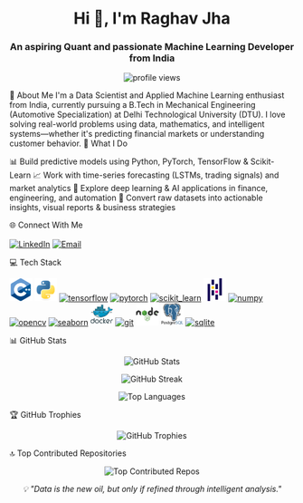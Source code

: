 <h1 align="center">Hi 👋, I'm Raghav Jha</h1>
<h3 align="center">An aspiring Quant and passionate Machine Learning Developer from India</h3>
<p align="center">
  <img src="https://komarev.com/ghpvc/?username=donysus&label=Profile%20views&color=0e75b6&style=flat" alt="profile views" />
</p>

💫 About Me
I'm a Data Scientist and Applied Machine Learning enthusiast from India, currently pursuing a B.Tech in Mechanical Engineering (Automotive Specialization) at Delhi Technological University (DTU). I love solving real-world problems using data, mathematics, and intelligent systems—whether it's predicting financial markets or understanding customer behavior.
🚀 What I Do

📊 Build predictive models using Python, PyTorch, TensorFlow & Scikit-Learn
📈 Work with time-series forecasting (LSTMs, trading signals) and market analytics
🧠 Explore deep learning & AI applications in finance, engineering, and automation
📂 Convert raw datasets into actionable insights, visual reports & business strategies


🌐 Connect With Me
<p align="left">
<a href="https://linkedin.com/in/raghav-jha-512b8a309" target="_blank"><img align="center" src="https://img.shields.io/badge/LinkedIn-%230077B5.svg?logo=linkedin&logoColor=white" alt="LinkedIn" height="30" /></a>
<a href="mailto:raghav.jha2108@gmail.com"><img align="center" src="https://img.shields.io/badge/Email-D14836?logo=gmail&logoColor=white" alt="Email" height="30" /></a>
</p>

💻 Tech Stack
<p align="left">
<a href="https://www.w3schools.com/cpp/" target="_blank" rel="noreferrer"><img src="https://raw.githubusercontent.com/devicons/devicon/master/icons/cplusplus/cplusplus-original.svg" alt="cplusplus" width="40" height="40"/></a>
<a href="https://www.python.org" target="_blank" rel="noreferrer"><img src="https://raw.githubusercontent.com/devicons/devicon/master/icons/python/python-original.svg" alt="python" width="40" height="40"/></a>
<a href="https://www.tensorflow.org" target="_blank" rel="noreferrer"><img src="https://www.vectorlogo.zone/logos/tensorflow/tensorflow-icon.svg" alt="tensorflow" width="40" height="40"/></a>
<a href="https://pytorch.org/" target="_blank" rel="noreferrer"><img src="https://www.vectorlogo.zone/logos/pytorch/pytorch-icon.svg" alt="pytorch" width="40" height="40"/></a>
<a href="https://scikit-learn.org/" target="_blank" rel="noreferrer"><img src="https://upload.wikimedia.org/wikipedia/commons/0/05/Scikit_learn_logo_small.svg" alt="scikit_learn" width="40" height="40"/></a>
<a href="https://pandas.pydata.org/" target="_blank" rel="noreferrer"><img src="https://raw.githubusercontent.com/devicons/devicon/2ae2a900d2f041da66e950e4d48052658d850630/icons/pandas/pandas-original.svg" alt="pandas" width="40" height="40"/></a>
<a href="https://numpy.org/" target="_blank" rel="noreferrer"><img src="https://www.vectorlogo.zone/logos/numpy/numpy-icon.svg" alt="numpy" width="40" height="40"/></a>
<a href="https://opencv.org/" target="_blank" rel="noreferrer"><img src="https://www.vectorlogo.zone/logos/opencv/opencv-icon.svg" alt="opencv" width="40" height="40"/></a>
<a href="https://seaborn.pydata.org/" target="_blank" rel="noreferrer"><img src="https://seaborn.pydata.org/_images/logo-mark-lightbg.svg" alt="seaborn" width="40" height="40"/></a>
<a href="https://www.docker.com/" target="_blank" rel="noreferrer"><img src="https://raw.githubusercontent.com/devicons/devicon/master/icons/docker/docker-original-wordmark.svg" alt="docker" width="40" height="40"/></a>
<a href="https://git-scm.com/" target="_blank" rel="noreferrer"><img src="https://www.vectorlogo.zone/logos/git-scm/git-scm-icon.svg" alt="git" width="40" height="40"/></a>
<a href="https://nodejs.org" target="_blank" rel="noreferrer"><img src="https://raw.githubusercontent.com/devicons/devicon/master/icons/nodejs/nodejs-original-wordmark.svg" alt="nodejs" width="40" height="40"/></a>
<a href="https://www.postgresql.org" target="_blank" rel="noreferrer"><img src="https://raw.githubusercontent.com/devicons/devicon/master/icons/postgresql/postgresql-original-wordmark.svg" alt="postgresql" width="40" height="40"/></a>
<a href="https://www.sqlite.org/" target="_blank" rel="noreferrer"><img src="https://www.vectorlogo.zone/logos/sqlite/sqlite-icon.svg" alt="sqlite" width="40" height="40"/></a>
</p>

📊 GitHub Stats
<p align="center">
  <img src="https://github-readme-stats.vercel.app/api?username=Donysus&theme=ambient_gradient&hide_border=false&include_all_commits=true&count_private=true" alt="GitHub Stats" />
</p>
<p align="center">
  <img src="https://nirzak-streak-stats.vercel.app/?user=Donysus&theme=ambient_gradient&hide_border=false" alt="GitHub Streak" />
</p>
<p align="center">
  <img src="https://github-readme-stats.vercel.app/api/top-langs/?username=Donysus&theme=ambient_gradient&hide_border=false&include_all_commits=true&count_private=true&layout=compact" alt="Top Languages" />
</p>

🏆 GitHub Trophies
<p align="center">
  <img src="https://github-profile-trophy.vercel.app/?username=Donysus&theme=radical&no-frame=true&no-bg=true&margin-w=4" alt="GitHub Trophies" />
</p>

🔝 Top Contributed Repositories
<p align="center">
  <img src="https://github-contributor-stats.vercel.app/api?username=Donysus&limit=5&theme=dark&combine_all_yearly_contributions=true" alt="Top Contributed Repos" />
</p>

<p align="center">
  <i>💡 "Data is the new oil, but only if refined through intelligent analysis."</i>
</p>
<!-- Proudly created with GPRM ( https://gprm.itsvg.in ) -->
